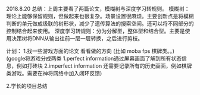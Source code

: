 2018.8.20
总结：上周主要看了两篇论文，模糊树与深度学习转规则。
模糊树：理论上能够保留规则，但做起来也很复杂。场景设置很麻烦。主要创新点是将模糊判断的单元做成级联的树形状，减少了遗传算法的搜索空间。还可以将不同部分的控制结合起来使用。
深度学习转规则：分为分解型，整体型和结合型。主要是使用决策树将DNN从输出往前一层一层转换，之后进行剪枝。


计划：
1.找一些游戏方面的论文  看看做的方向
(比如 moba fps 棋牌类。。)
(google将游戏分成两类  1.perfect information通过屏幕画面了解到所有状态信息，例如打砖块  2.imperfect information 还需要记录所有的历史画面，例如棋牌类游戏。需要在神将网络中加入闭环反馈)

2.学长的项目总结

